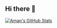 ## Hi there 👋

[![Aman's GitHub Stats](https://github-readme-stats.vercel.app/api?username=CtrlFiveCode&show_icons=true&theme=transparent)](https://github.com/CtrlFiveCode/github-readme-stats)
<!--
**CtrlFiveCode/CtrlFiveCode** is a ✨ _special_ ✨ repository because its `README.md` (this file) appears on your GitHub profile.

Here are some ideas to get you started:

- 🔭 I’m currently working on ...
- 🌱 I’m currently learning ...
- 👯 I’m looking to collaborate on ...
- 🤔 I’m looking for help with ...
- 💬 Ask me about ...
- 📫 How to reach me: ...
- 😄 Pronouns: ...
- ⚡ Fun fact: ...
-->
